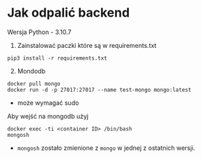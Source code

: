 # Jak odpalić backend

Wersja Python - 3.10.7

1. Zainstalować paczki które są w requirements.txt

```
pip3 install -r requirements.txt
```

2. Mondodb

```
docker pull mongo
docker run -d -p 27017:27017 --name test-mongo mongo:latest
```

- może wymagać sudo

Aby wejść na mongodb użyj

```
docker exec -ti <container ID> /bin/bash
mongosh
```

- `mongosh` zostało zmienione z `mongo` w jednej z ostatnich wersji.
